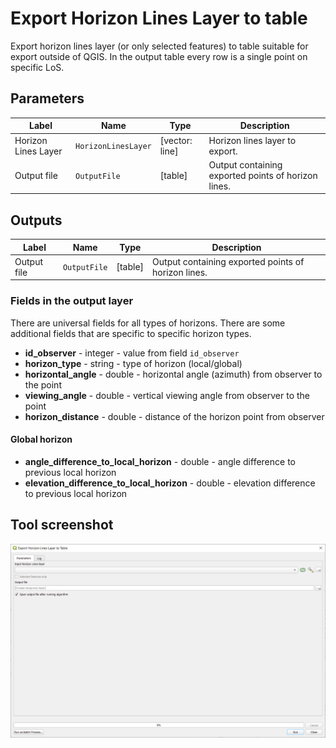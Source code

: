 # Export Horizon Lines Layer to table

Export horizon lines layer (or only selected features) to table suitable for export outside of QGIS. In the output table every row is a single point on specific LoS. 

## Parameters

| Label | Name | Type | Description |
| --- | --- | --- | --- |
| Horizon Lines Layer | `HorizonLinesLayer` | [vector: line] | Horizon lines layer to export. |
| Output file | `OutputFile` | [table] | Output containing exported points of horizon lines. |

## Outputs

| Label | Name | Type | Description |
| --- | --- | --- | --- |
| Output file | `OutputFile` | [table] | Output containing exported points of horizon lines. |

### Fields in the output layer

There are universal fields for all types of horizons. There are some additional fields that are specific to specific horizon types. 

* __id_observer__ - integer - value from field `id_observer`
* __horizon_type__ - string - type of horizon (local/global)
* __horizontal_angle__ - double - horizontal angle (azimuth) from observer to the point
* __viewing_angle__ - double - vertical viewing angle from observer to the point
* __horizon_distance__ - double - distance of the horizon point from observer

#### Global horizon

* __angle_difference_to_local_horizon__ - double - angle difference to previous local horizon
* __elevation_difference_to_local_horizon__ - double - elevation difference to previous local horizon

## Tool screenshot

![Create global LoS](../../images/tool_export_horizon_lines.png)
	